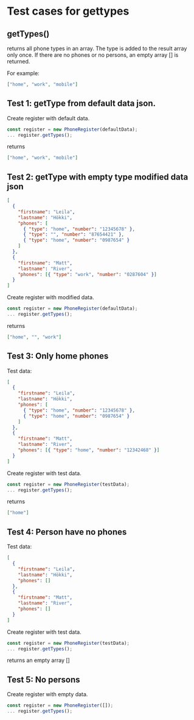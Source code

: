# Test cases for gettypes

## **getTypes()**

returns all phone types in an array. The type is added to the result array only once. If there are no phones or no persons, an empty array [] is returned.

For example:

```json
["home", "work", "mobile"]
```

## Test 1: getType from default data json.

Create register with default data.

```js
const register = new PhoneRegister(defaultData);
... register.getTypes();
```

returns

```json
["home", "work", "mobile"]
```

## Test 2: getType with empty type modified data json

```json
[
  {
    "firstname": "Leila",
    "lastname": "Hökki",
    "phones": [
      { "type": "home", "number": "12345678" },
      { "type": "", "number": "87654421" },
      { "type": "home", "number": "0987654" }
    ]
  },
  {
    "firstname": "Matt",
    "lastname": "River",
    "phones": [{ "type": "work", "number": "0287604" }]
  }
]
```

Create register with modified data.

```js
const register = new PhoneRegister(defaultData);
... register.getTypes();
```

returns

```json
["home", "", "work"]
```

## Test 3: Only home phones

Test data:

```json
[
  {
    "firstname": "Leila",
    "lastname": "Hökki",
    "phones": [
      { "type": "home", "number": "12345678" },
      { "type": "home", "number": "0987654" }
    ]
  },
  {
    "firstname": "Matt",
    "lastname": "River",
    "phones": [{ "type": "home", "number": "12342468" }]
  }
]
```

Create register with test data.

```js
const register = new PhoneRegister(testData);
... register.getTypes();
```

returns

```json
["home"]
```

## Test 4: Person have no phones

Test data:

```json
[
  {
    "firstname": "Leila",
    "lastname": "Hökki",
    "phones": []
  },
  {
    "firstname": "Matt",
    "lastname": "River",
    "phones": []
  }
]
```

Create register with test data.

```js
const register = new PhoneRegister(testData);
... register.getTypes();
```

returns an empty array []

## Test 5: No persons

Create register with empty data.

```js
const register = new PhoneRegister([]);
... register.getTypes();
```
